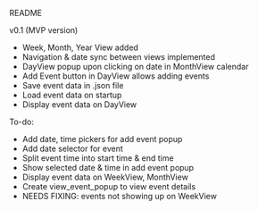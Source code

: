README

v0.1 (MVP version)
- Week, Month, Year View added
- Navigation & date sync between views implemented
- DayView popup upon clicking on date in MonthView calendar
- Add Event button in DayView allows adding events
- Save event data in .json file
- Load event data on startup
- Display event data on DayView

To-do:
- Add date, time pickers for add event popup
- Add date selector for event
- Split event time into start time & end time
- Show selected date & time in add event popup
- Display event data on WeekView, MonthView
- Create view_event_popup to view event details
- NEEDS FIXING: events not showing up on WeekView